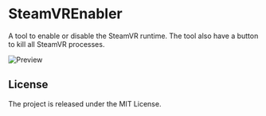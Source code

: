 # SteamVREnabler

A tool to enable or disable the SteamVR runtime. The tool also have a button to kill all SteamVR processes.

![Preview](https://github.com/demonixis/SteamVREnabler/blob/master/Images/Preview.PNG)

## License
The project is released under the MIT License.
